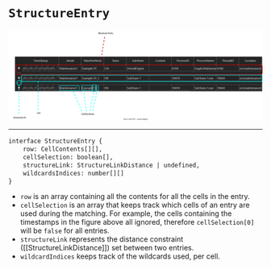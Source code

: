 # `StructureEntry`

![](../../figures/Structure-entry.svg)

---

```TS
interface StructureEntry {
    row: CellContents[][],
    cellSelection: boolean[],
    structureLink: StructureLinkDistance | undefined,
    wildcardsIndices: number[][]
}
```

- `row` is an array containing all the contents for all the cells in the entry.
- `cellSelection` is an array that keeps track which cells of an entry are used during the matching. For example, the cells containing the timestamps in the figure above all ignored, therefore `cellSelection[0]` will be `false` for all entries.
- `structureLink` represents the distance constraint ([[StructureLinkDistance]]) set between two entries.
- `wildcardIndices` keeps track of the wildcards used, per cell.
